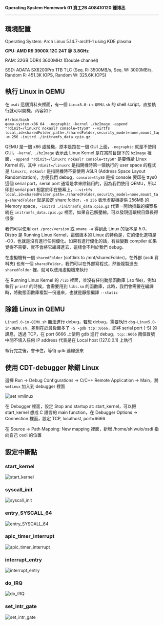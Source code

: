 **Operating System Homework 01  資工2B 408410120 鍾博丞**

-----------------------------------------

## 環境配置

Operating System: Arch Linux 5.14.7-arch1-1 using KDE plasma

**CPU: AMD R9 3900X 12C 24T @ 3.8GHz**

RAM: 32GB DDR4 3600MHz (Double channel)

SSD: ADATA SX8200Pro 1TB TLC (Seq. R: 3500MB/s, Seq. W: 3000MB/s, Random R: 451.3K IOPS, Random W: 325.6K IOPS)

## 執行 Linux in QEMU

在 `osdi` 這個資料夾裡面，有一個 `Linux5.0-in-QEMU.sh` 的 shell script，直接執行就可以開機，內容如下

```shell
#!/bin/bash
qemu-system-x86_64  -nographic -kernel ./bzImage -append "rdinit=/linuxrc nokaslr console=ttyS0" --virtfs local,id=sharedFolder,path=./sharedFolder,security_model=none,mount_tag=sharedFolder -m 256 -initrd ./initramfs_data.cpio.gz
```

QEMU 是一個 x86 虛擬機，原本是跑在一個 GUI 上面，`-nographic` 就是不使用 GUI，`-kernel ./bzImage` 表示此 Linux Kernel 是在當前目錄下的 `bzImage` 裡面，`-append "rdinit=/linuxrc nokaslr console=ttyS0"` 是要傳給 Linux Kernel 的，其中 `rdinit=/linuxrc` 是指開機時第一個執行的 user space 的程式是 `linuxrc`，`nokaslr` 是指開機時不要使用 ASLR (Address Space Layout Randomization)，方便我們 debug，`console=ttyS0` 是指 console 要印在 ttys0 這個 serial port，serial port 通常是拿來除錯用的，因為我們使用 QEMU，所以印到 serial port 相當於印在螢幕上，`--virtfs local,id=sharedFolder,path=./sharedFolder,security_model=none,mount_tag=sharedFolder` 就是設定 share folder，`-m 256` 表示虛擬機提供 256MB 的 Memory space，`-initrd ./initramfs_data.cpio.gz` 代表一開始掛載的檔案系統在 `initramfs_data.cpio.gz` 裡面，如果自己解壓縮，可以發現這跟根目錄長得很像

我們可以使用 `cat /proc/version` 或 `uname -a` 得到此 Linux 的版本是 5.0，Distro 是 Running Linux Kernel，這個版本的 Linux 的特色是，它的優化選項是 -O0，也就是沒有進行任何優化。如果有進行優化的話，有些變數 compiler 如果覺得不需要，就不會將它編譯進去，這樣會不利於我們 debug。

在虛擬機有一個 `sharedFolder` (softlink to /mnt/sharedFolder)，在外部 (osdi 資料夾) 也有一個 `sharedFolder`，我們可以在外部寫程式，然後複製進去 `sharedFolder` 裡，就可以使用虛擬機來執行

在 Running Linux Kernel 的 `/lib` 裡面，並沒有任何動態函數庫 (.so file)，例如執行 `printf` 的時候，會需要用到 `libc.so` 的函數庫，此時，我們會需要在編譯時，將動態函數庫複製一份進來，也就是靜態編譯 `--static`

## 除錯 Linux in QEMU

`Linux5.0-in-QEMU.sh` 無法進行 debug，若想 debug，需要執行 `dbg-Linux5.0-in-QEMU.sh`，差別在於最後面多了 `-S -gdb tcp::6666`，即將 serial port (-S) 的訊息，透過 TCP，在 port 6666 上使用 gdb 進行 debug，`tcp::6666` 兩個冒號中間不填入任何 IP address 代表是在 Local host (127.0.0.1) 上執行

執行完之後，會卡住，等待 gdb 連線進來

## 使用 CDT-debugger 除錯 Linux

選擇 Run -> Debug Configurations -> C/C++ Remote Application -> Main，將 `vmlinux` 加入到 debugger 裡面

![set_vmlinux](./img/01_set_vmlinux.png)

在 Debugger 裡面，設定 Stop and startup at: start_kernel，可以把 start_kernel 想成 C 語言的 main function，在 Debugger Options -> Connection 裡面，設定 TCP, localhost, port=6666

在 Source -> Path Mapping: New mapping 裡面，新增 /home/shiwulo/osdi 指向自己 osdi 的位置

## 設定中斷點

### start_kernel

![start_kernel](./img/02_start_kernel.png)

### syscall_init
![syscall_init](./img/03_syscall_init.png)

### entry_SYSCALL_64
![entry_SYSCALL_64](./img/04_entry_SYSCALL_64.png)

### apic_timer_interrupt
![apic_timer_interrupt](./img/05_apic_timer_interrupt.png)

### interrupt_entry
![interrupt_entry](./img/06_interrupt_entry.png)

### do_IRQ
![do_IRQ](./img/07_do_IRQ.png)

### set_intr_gate
![set_intr_gate](./img/08_set_intr_gate.png)
